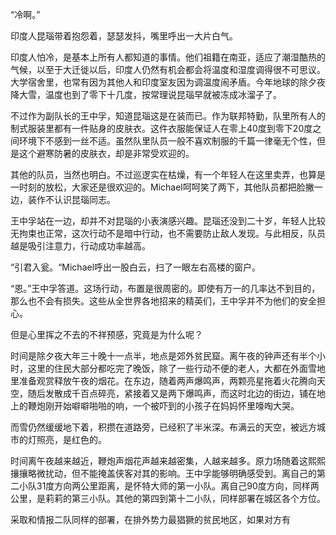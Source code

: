 “冷啊。”

印度人昆瑙带着抱怨着，瑟瑟发抖，嘴里呼出一大片白气。

印度人怕冷，是基本上所有人都知道的事情。他们祖籍在南亚，适应了潮湿酷热的气候，以至于大迁徙以后，印度人仍然有机会都会将温度和湿度调得很不可思议。大学宿舍里，也常有因为其他人和印度室友因为调温度闹矛盾。今年地球的除夕夜降大雪，温度也到了零下十几度，按常理说昆瑙早就被冻成冰溜子了。

不过作为副队长的王中孚，知道昆瑙这是在装而已。作为联邦特勤，队里所有人的制式服装里都有一件贴身的皮肤衣。这件衣服能保证人在零上40度到零下20度之间环境下不感到一丝不适。虽然队里队员一般不喜欢制服的千篇一律毫无个性，但是这个避寒防暑的皮肤衣，却是非常受欢迎的。

其他的队员，当然也明白。不过巡逻实在枯燥，有一个年轻人在这里卖弄，也算是一时刻的放松，大家还是很欢迎的。Michael呵呵笑了两下，其他队员都把脸撇一边，装作不认识昆瑙同志。

王中孚站在一边，却并不对昆瑙的小表演感兴趣。昆瑙还没到二十岁，年轻人比较无拘束也正常，这次行动不是暗中行动，也不需要防止敌人发现。与此相反，队员越是吸引注意力，行动成功率越高。

“引君入瓮。“Michael呼出一股白云，扫了一眼左右高楼的窗户。

“恩。”王中孚答道。这场行动，布置是很周密的。即使有万一的几率达不到目的，那么也不会有损失。这些从全世界各地招来的精英们，王中孚并不为他们的安全担心。

但是心里挥之不去的不祥预感，究竟是为什么呢？

时间是除夕夜大年三十晚十一点半，地点是郊外贫民窟。离午夜的钟声还有半个小时，这里的住民大部分都吃完了晚饭，除了一些行动不便的老人，大都在外面雪地里准备观赏释放午夜的烟花。在东边，随着两声爆鸣声，两颗亮星拖着火花腾向天空，随后发散成千百点碎亮，紧接着又是两下爆鸣声，而这时北边的街边，铺在地上的鞭炮刚开始噼噼啪啪的响，一个被吓到的小孩子在妈妈怀里嚎啕大哭。

而雪仍然缓缓地下着，积攒在道路旁，已经积了半米深。布满云的天空，被远方城市的灯照亮，是红色的。

时间离午夜越来越近，鞭炮声烟花声越来越密集，人越来越多。原力场随着这熙熙攘攘略微扰动，但不能掩盖侠客对其的影响。王中孚能够明确感受到。离自己的第二小队31度方向两公里距离，是怀特大师的第一小队。离自己90度方向，同样两公里，是莉莉的第三小队。其他的第四到第十二小队，同样部署在城区各个方位。

采取和情报二队同样的部署，在排外势力最猖獗的贫民地区，如果对方有
